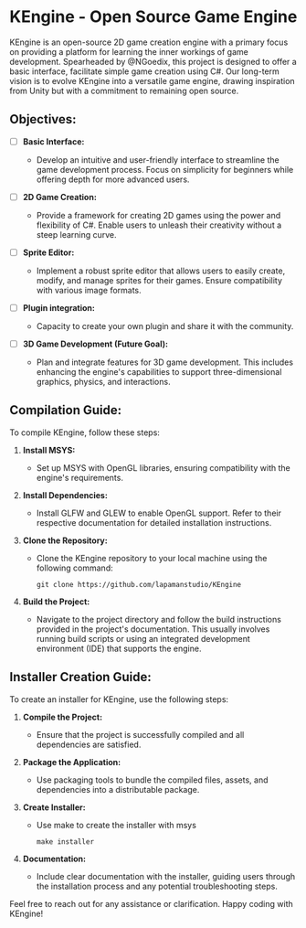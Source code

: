 # KEngine - Open Source Game Engine

KEngine is an open-source 2D game creation engine with a primary focus on providing a platform for learning the inner workings of game development. Spearheaded by @NGoedix, this project is designed to offer a basic interface, facilitate simple game creation using C#. Our long-term vision is to evolve KEngine into a versatile game engine, drawing inspiration from Unity but with a commitment to remaining open source.

## Objectives:

- [ ] **Basic Interface:**
   - Develop an intuitive and user-friendly interface to streamline the game development process. Focus on simplicity for beginners while offering depth for more advanced users.

- [ ] **2D Game Creation:**
   - Provide a framework for creating 2D games using the power and flexibility of C#. Enable users to unleash their creativity without a steep learning curve.

- [ ] **Sprite Editor:**
   - Implement a robust sprite editor that allows users to easily create, modify, and manage sprites for their games. Ensure compatibility with various image formats.

- [ ] **Plugin integration:**
   - Capacity to create your own plugin and share it with the community.

- [ ] **3D Game Development (Future Goal):**
   - Plan and integrate features for 3D game development. This includes enhancing the engine's capabilities to support three-dimensional graphics, physics, and interactions.

## Compilation Guide:

To compile KEngine, follow these steps:

1. **Install MSYS:**
   - Set up MSYS with OpenGL libraries, ensuring compatibility with the engine's requirements.

2. **Install Dependencies:**
   - Install GLFW and GLEW to enable OpenGL support. Refer to their respective documentation for detailed installation instructions.

3. **Clone the Repository:**
   - Clone the KEngine repository to your local machine using the following command:
     ```
     git clone https://github.com/lapamanstudio/KEngine
     ```

4. **Build the Project:**
   - Navigate to the project directory and follow the build instructions provided in the project's documentation. This usually involves running build scripts or using an integrated development environment (IDE) that supports the engine.

## Installer Creation Guide:

To create an installer for KEngine, use the following steps:

1. **Compile the Project:**
   - Ensure that the project is successfully compiled and all dependencies are satisfied.

2. **Package the Application:**
   - Use packaging tools to bundle the compiled files, assets, and dependencies into a distributable package.

3. **Create Installer:**
   - Use make to create the installer with msys
     ```
     make installer
     ```

4. **Documentation:**
   - Include clear documentation with the installer, guiding users through the installation process and any potential troubleshooting steps.

Feel free to reach out for any assistance or clarification. Happy coding with KEngine!
